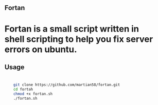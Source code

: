 ## Fortan

# Fortan is a small script written in shell scripting to help you fix server errors on ubuntu.

## Usage
# 
```bash
    git clone https://github.com/martian58/fortan.git
    cd fortah
    chmod +x fortan.sh
    ./fortan.sh

```